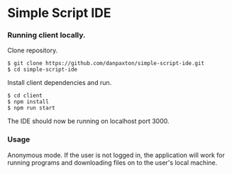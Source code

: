 # Simple Script IDE

### Running client locally.

Clone repository.
```console
$ git clone https://github.com/danpaxton/simple-script-ide.git
$ cd simple-script-ide
```

Install client dependencies and run.
```console
$ cd client
$ npm install
$ npm run start
```
The IDE should now be running on localhost port 3000.

### Usage
Anonymous mode. If the user is not logged in, the application will work for running programs and downloading files on to the user's local machine.